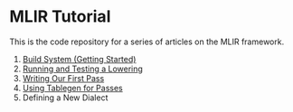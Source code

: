 # MLIR Tutorial

This is the code repository for a series of articles
on the MLIR framework.

1. [Build System (Getting Started)](https://jeremykun.com/2023/08/10/mlir-getting-started/)
2. [Running and Testing a Lowering](https://jeremykun.com/2023/08/10/mlir-running-and-testing-a-lowering/)
3. [Writing Our First Pass](https://jeremykun.com/2023/08/10/mlir-writing-our-first-pass/)
4. [Using Tablegen for Passes](https://jeremykun.com/2023/08/10/mlir-using-tablegen-for-passes/)
5. Defining a New Dialect


